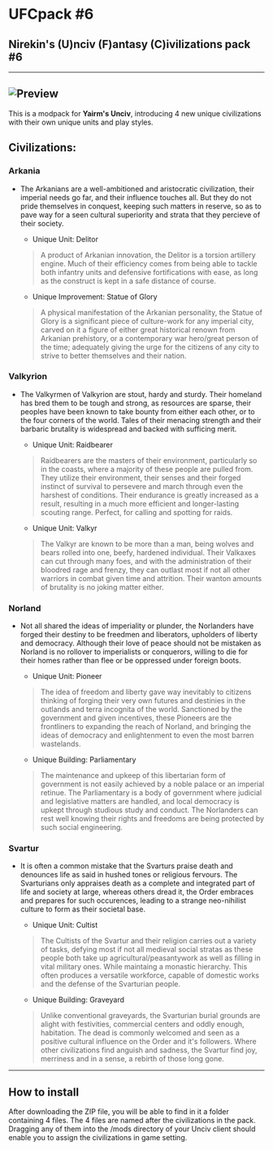 # UFCpack #6
## Nirekin's (U)nciv (F)antasy (C)ivilizations pack #6
---
![Preview](https://cdn.discordapp.com/attachments/556615339849416736/702546074870743100/UFCpack6.png)
---
This is a modpack for **Yairm's Unciv**, introducing 4 new unique civilizations with their own unique units and play styles.
## Civilizations:
### Arkania
* The Arkanians are a well-ambitioned and aristocratic civilization, their imperial needs go far, and their influence touches all. But they do not pride themselves in conquest, keeping such matters in reserve, so as to pave way for a seen cultural superiority and strata that they percieve of their society.

  * Unique Unit: Delitor
  >A product of Arkanian innovation, the Delitor is a torsion artillery engine. Much of their efficiency comes from being able to tackle both infantry units and defensive fortifications with ease, as long as the construct is kept in a safe distance of course.
  
  * Unique Improvement: Statue of Glory
  >A physical manifestation of the Arkanian personality, the Statue of Glory is a significant piece of culture-work for any imperial city, carved on it a figure of either great historical renown from Arkanian prehistory, or a contemporary war hero/great person of the time; adequately giving the urge for the citizens of any city to strive to better themselves and their nation.

### Valkyrion
* The Valkyrmen of Valkyrion are stout, hardy and sturdy. Their homeland has bred them to be tough and strong, as resources are sparse, their peoples have been known to take bounty from either each other, or to the four corners of the world. Tales of their menacing strength and their barbaric brutality is widespread and backed with sufficing merit.

  * Unique Unit: Raidbearer
  >Raidbearers are the masters of their environment, particularly so in the coasts, where a majority of these people are pulled from. They utilize their environment, their senses and their forged instinct of survival to persevere and march through even the harshest of conditions. Their endurance is greatly increased as a result, resulting in a much more efficient and longer-lasting scouting range. Perfect, for calling and spotting for raids.
  
  * Unique Unit: Valkyr
  >The Valkyr are known to be more than a man, being wolves and bears rolled into one, beefy, hardened individual. Their Valkaxes can cut through many foes, and with the administration of their bloodred rage and frenzy, they can outlast most if not all other warriors in combat given time and attrition. Their wanton amounts of brutality is no joking matter either.

### Norland
* Not all shared the ideas of imperiality or plunder, the Norlanders have forged their destiny to be freedmen and liberators, upholders of liberty and democracy. Although their love of peace should not be mistaken as Norland is no rollover to imperialists or conquerors, willing to die for their homes rather than flee or be oppressed under foreign boots.

  * Unique Unit: Pioneer
  >The idea of freedom and liberty gave way inevitably to citizens thinking of forging their very own futures and destinies in the outlands and terra incognita of the world. Sanctioned by the government and given incentives, these Pioneers are the frontliners to expanding the reach of Norland, and bringing the ideas of democracy and enlightenment to even the most barren wastelands.
  
  * Unique Building: Parliamentary
  >The maintenance and upkeep of this libertarian form of government is not easily achieved by a noble palace or an imperial retinue. The Parliamentary is a body of government where judicial and legislative matters are handled, and local democracy is upkept through studious study and conduct. The Norlanders can rest well knowing their rights and freedoms are being protected by such social engineering.
  
### Svartur
* It is often a common mistake that the Svarturs praise death and denounces life as said in hushed tones or religious fervours. The Svarturians only appraises death as a complete and integrated part of life and society at large, whereas others dread it, the Order embraces and prepares for such occurences, leading to a strange neo-nihilist culture to form as their societal base.

  * Unique Unit: Cultist
  >The Cultists of the Svartur and their religion carries out a variety of tasks, defying most if not all medieval social stratas as these people both take up agricultural/peasantywork as well as filling in vital military ones. While maintaing a monastic hierarchy. This often produces a versatile workforce, capable of domestic works and the defense of the Svarturian people.
 
  * Unique Building: Graveyard
  > Unlike conventional graveyards, the Svarturian burial grounds are alight with festivities, commercial centers and oddly enough, habitation. The dead is commonly welcomed and seen as a positive cultural influence on the Order and it's followers. Where other civilizations find anguish and sadness, the Svartur find joy, merriness and in a sense, a rebirth of those long gone.
---
## How to install
After downloading the ZIP file, you will be able to find in it a folder containing 4 files. The 4 files are named after the civilizations in the pack. Dragging any of them into the /mods directory of your Unciv client should enable you to assign the civilizations in game setting.
